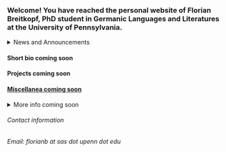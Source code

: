 ### Welcome! You have reached the personal website of Florian Breitkopf, PhD student in Germanic Languages and Literatures at the University of Pennsylvania. 

<details>
<summary>News and Announcements</summary>

coming soon

</details>

#### Short bio coming soon

#### Projects coming soon

#### [Miscellanea coming soon](Miscellanea.md)

<details>
<summary>More info coming soon</summary>

coming soon

</details>



###### Contact information
###### Email: florianb at sas dot upenn dot edu

